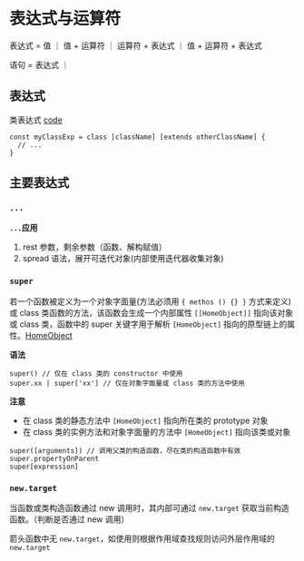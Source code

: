 # 表达式与运算符

表达式 = 值 ｜ 值 + 运算符 ｜ 运算符 + 表达式 ｜ 值 + 运算符 + 表达式

语句 = 表达式 ｜ 

## 表达式

类表达式 [code](../code/classExp.js)

```
const myClassExp = class [className] [extends otherClassName] {
  // ...
}
```

## 主要表达式
### `...`

**`...`应用**
1. rest 参数，剩余参数（函数、解构赋值）
2. spread 语法，展开可迭代对象(内部使用迭代器收集对象)

### `super`

若一个函数被定义为一个对象字面量(方法必须用 `{ methos () {} }` 方式来定义)或 class 类函数的方法，该函数会生成一个内部属性 `[[HomeObject]]` 指向该对象或 class 类，函数中的 super 关键字用于解析 `[HomeObject]` 指向的原型链上的属性。[HomeObject](https://zh.javascript.info/class-inheritance#shen-ru-nei-bu-tan-jiu-he-homeobject)

**语法**

```
super() // 仅在 class 类的 constructor 中使用
super.xx | super['xx'] // 仅在对象字面量或 class 类的方法中使用
```

**注意**
- 在 class 类的静态方法中 `[HomeObject]` 指向所在类的 prototype 对象
- 在 class 类的实例方法和对象字面量的方法中 `[HomeObject]` 指向该类或对象

```
super([arguments]) // 调用父类的构造函数，尽在类的构造函数中有效
super.propertyOnParent
super[expression]
```

### `new.target`

当函数或类构造函数通过 new 调用时，其内部可通过 `new.target` 获取当前构造函数。（判断是否通过 new 调用）

箭头函数中无 `new.target`，如使用则根据作用域查找规则访问外层作用域的 `new.target`